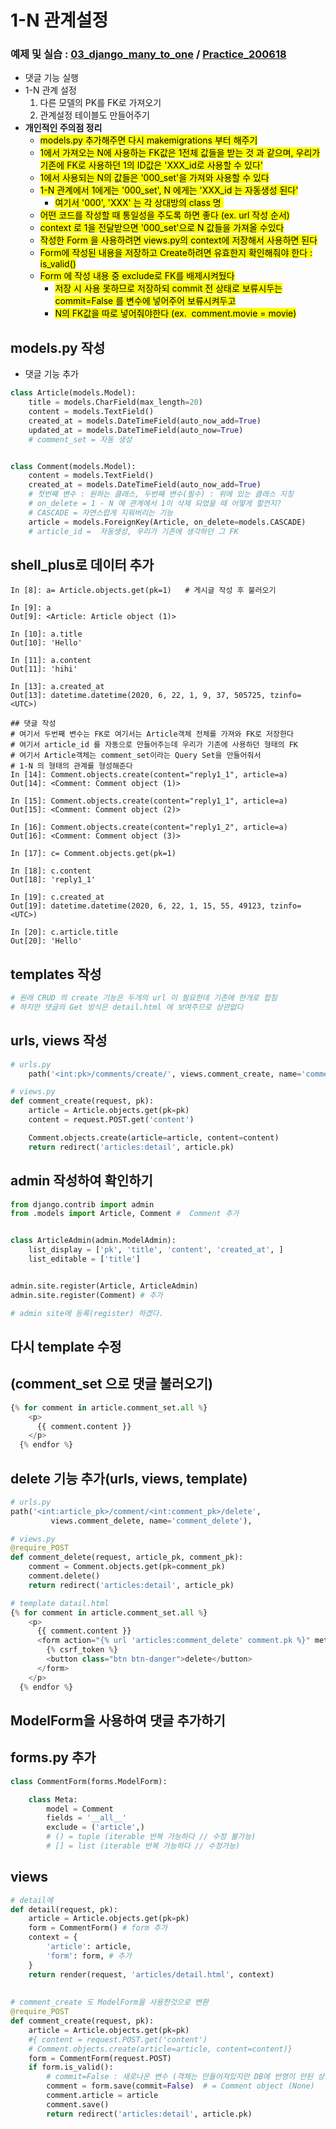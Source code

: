 # 1-N 관계설정

### 예제 및 실습 :  [03_django_many_to_one](https://github.com/sehooh5/TIL/tree/master/Python/03_django_many_to_one/crud) / [Practice_200618](https://github.com/sehooh5/TIL/tree/master/Python/Practice_200618/form)

- 댓글 기능 실행
- 1-N 관계 설정 
  1. 다른 모델의 PK를 FK로 가져오기
  2. 관계설정 테이블도 만들어주기
- **개인적인 주의점 정리**
  - <mark>models.py 추가해주면 다시 makemigrations 부터 해주기</mark>
  - <mark>1에서 가져오는 N에 사용하는 FK값은 1전체 값들을 받는 것 과 같으며, 우리가 기존에 FK로 사용하던 1의 ID값은 'XXX_id로 사용할 수 있다'</mark>
  - <mark>1에서 사용되는 N의 값들은 '000_set'을 가져와 사용할 수 있다</mark>
  - <mark>1-N 관계에서 1에게는 '000_set', N 에게는 'XXX_id 는 자동생성 된다'</mark>
    - <mark>여기서 '000', 'XXX' 는 각 상대방의 class 명 </mark>
  - <mark>어떤 코드를 작성할 때 통일성을 주도록 하면 좋다 (ex. url 작성 순서)</mark>
  - <mark>context 로 1을 전달받으면 '000_set'으로 N 값들을 가져올 수있다</mark>
  - <mark>작성한 Form 을 사용하려면 views.py의 context에 저장해서 사용하면 된다</mark>
  - <mark>Form에 작성된 내용을 저장하고 Create하려면 유효한지 확인해줘야 한다 : is_valid()</mark>
  - <mark>Form 에 작성 내용 중 exclude로 FK를 배제시켜뒀다</mark>
    - <mark>저장 시 사용 못하므로 저장하되 commit 전 상태로 보류시두는 commit=False 를 변수에 넣어주어 보류시켜두고</mark>
    - <mark>N의 FK값을 따로 넣어줘야한다 (ex.         comment.movie = movie)</mark>



## models.py 작성

- 댓글 기능 추가

```python
class Article(models.Model):
    title = models.CharField(max_length=20)
    content = models.TextField()
    created_at = models.DateTimeField(auto_now_add=True)
    updated_at = models.DateTimeField(auto_now=True)
    # comment_set = 자동 생성


class Comment(models.Model):
    content = models.TextField()
    created_at = models.DateTimeField(auto_now_add=True)
    # 첫번째 변수 : 원하는 클래스, 두번째 변수(필수) : 위에 있는 클래스 지칭
    # on_delete = 1 - N 에 관계에서 1이 삭제 되었을 때 어떻게 할껀지?
    # CASCADE = 자연스럽게 지워버리는 기능
    article = models.ForeignKey(Article, on_delete=models.CASCADE)
    # article_id =  자동생성, 우리가 기존에 생각하던 그 FK
```



## shell_plus로 데이터 추가

```shell
In [8]: a= Article.objects.get(pk=1)   # 게시글 작성 후 불러오기                                                 

In [9]: a                                                                               
Out[9]: <Article: Article object (1)>

In [10]: a.title                                                                        
Out[10]: 'Hello'

In [11]: a.content                                                                      
Out[11]: 'hihi'

In [13]: a.created_at                                                                   
Out[13]: datetime.datetime(2020, 6, 22, 1, 9, 37, 505725, tzinfo=<UTC>)

## 댓글 작성
# 여기서 두번째 변수는 FK로 여기서는 Article객체 전체를 가져와 FK로 저장한다
# 여기서 article_id 를 자동으로 만들어주는데 우리가 기존에 사용하던 형태의 FK
# 여기서 Article객체는 comment_set이라는 Query Set을 만들어줘서
# 1-N 의 형태의 관계를 형성해준다
In [14]: Comment.objects.create(content="reply1_1", article=a)                          
Out[14]: <Comment: Comment object (1)> 

In [15]: Comment.objects.create(content="reply1_1", article=a)                          
Out[15]: <Comment: Comment object (2)>

In [16]: Comment.objects.create(content="reply1_2", article=a)                          
Out[16]: <Comment: Comment object (3)>

In [17]: c= Comment.objects.get(pk=1)                                                   

In [18]: c.content                                                                      
Out[18]: 'reply1_1'

In [19]: c.created_at                                                                   
Out[19]: datetime.datetime(2020, 6, 22, 1, 15, 55, 49123, tzinfo=<UTC>)

In [20]: c.article.title                                                                
Out[20]: 'Hello'
```



## templates 작성

```python
# 원래 CRUD 의 create 기능은 두개의 url 이 필요한데 기존에 한개로 합침
# 하지만 댓글의 Get 방식은 detail.html 에 보여주므로 상관없다
```



## urls, views 작성

```python
# urls.py
    path('<int:pk>/comments/create/', views.comment_create, name='comment_create'),
```

```python
# views.py
def comment_create(request, pk):
    article = Article.objects.get(pk=pk)
    content = request.POST.get('content')

    Comment.objects.create(article=article, content=content)
    return redirect('articles:detail', article.pk)
```



## admin 작성하여 확인하기

```python
from django.contrib import admin
from .models import Article, Comment #  Comment 추가


class ArticleAdmin(admin.ModelAdmin):
    list_display = ['pk', 'title', 'content', 'created_at', ]
    list_editable = ['title']


admin.site.register(Article, ArticleAdmin)
admin.site.register(Comment) # 추가

# admin site에 등록(register) 하겠다.

```



## 다시 template 수정

## (comment_set 으로 댓글 불러오기)

```python
{% for comment in article.comment_set.all %}
    <p>
      {{ comment.content }}
    </p>
  {% endfor %}
```



## delete 기능 추가(urls, views, template)

```python
# urls.py
path('<int:article_pk>/comment/<int:comment_pk>/delete',
         views.comment_delete, name='comment_delete'),
```

```python
# views.py
@require_POST
def comment_delete(request, article_pk, comment_pk):
    comment = Comment.objects.get(pk=comment_pk)
    comment.delete()
    return redirect('articles:detail', article_pk)
```

```python
# template datail.html
{% for comment in article.comment_set.all %}
    <p>
      {{ comment.content }}
      <form action="{% url 'articles:comment_delete' comment.pk %}" method="POST">
        {% csrf_token %}
        <button class="btn btn-danger">delete</button>
      </form>
    </p>
  {% endfor %}
```



## ModelForm을 사용하여 댓글 추가하기

## forms.py 추가

```python
class CommentForm(forms.ModelForm):

    class Meta:
        model = Comment
        fields = '__all__'
        exclude = ('article',) 
        # () = tuple (iterable 반복 가능하다 // 수정 불가능)
        # [] = list (iterable 반복 가능하다 // 수정가능)
```



## views

```python
# detail에
def detail(request, pk):
    article = Article.objects.get(pk=pk)
    form = CommentForm() # form 추가
    context = {
        'article': article,
        'form': form, # 추가
    }
    return render(request, 'articles/detail.html', context)
  
  
# comment_create 도 ModelForm을 사용한것으로 변환
@require_POST
def comment_create(request, pk):
    article = Article.objects.get(pk=pk)
    #{ content = request.POST.get('content')
    # Comment.objects.create(article=article, content=content)}
    form = CommentForm(request.POST)
    if form.is_valid():
        # commit=False : 새로나온 변수 (객체는 만들어져있지만 DB에 반영이 안된 상태)
        comment = form.save(commit=False)  # = Comment object (None)
        comment.article = article
        comment.save()
        return redirect('articles:detail', article.pk)
```